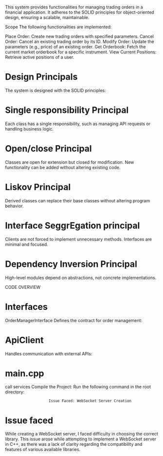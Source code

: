 This system provides functionalities for managing trading orders in a financial application. It adheres to the SOLID principles for object-oriented design, ensuring a scalable, maintainable.

Scope
The following functionalities are implemented:

Place Order: Create new trading orders with specified parameters.
Cancel Order: Cancel an existing trading order by its ID.
Modify Order: Update the parameters (e.g., price) of an existing order.
Get Orderbook: Fetch the current market orderbook for a specific instrument.
View Current Positions: Retrieve active positions of a user.


#  Design Principals

The system is designed with the SOLID principles:

#  Single responsibility Principal
Each class has a single responsibility, such as managing API requests or handling business logic.

#  Open/close Principal
Classes are open for extension but closed for modification. New functionality can be added without altering existing code.

#  Liskov Principal
Derived classes can replace their base classes without altering program behavior.

# Interface SeggrEgation principal
Clients are not forced to implement unnecessary methods. Interfaces are minimal and focused.


# Dependency Inversion Principal
High-level modules depend on abstractions, not concrete implementations.


CODE OVERVIEW

# Interfaces
OrderManagerInterface
Defines the contract for order management:

# ApiClient
Handles communication with external APIs:

#  main.cpp 
call services
Compile the Project: Run the following command in the root directory:






                        Issue Faced: WebSocket Server Creation



# Issue faced 
While creating a WebSocket server, I faced difficulty in choosing the correct library. This issue arose while attempting to implement a WebSocket server in C++, as there was a lack of clarity regarding the compatibility and features of various available libraries.

